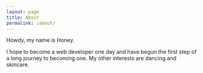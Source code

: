 ```yaml
---
layout: page
title: About
permalink: /about/
---
```


Howdy, my name is Honey.

I hope to become a web developer one day and have begun the first step of a long journey to becoming one. My other interests are dancing and skincare.

<!-- This is the base Jekyll theme. You can find out more info about customizing your Jekyll theme, as well as basic Jekyll usage documentation at [jekyllrb.com](http://jekyllrb.com/)

You can find the source code for the Jekyll new theme at: [github.com/jglovier/jekyll-new](https://github.com/jglovier/jekyll-new)

You can find the source code for Jekyll at [github.com/jekyll/jekyll](https://github.com/jekyll/jekyll) -->
